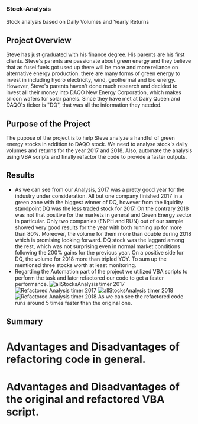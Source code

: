 ### Stock-Analysis
Stock analysis based on Daily Volumes and Yearly Returns
## Project Overview
Steve has just graduated with his finance degree. His parents are his first clients. Steve's parents are passionate about green energy and they believe that as fusel fuels got used up there will be more and more reliance on alternative energy production. there are many forms of green energy to invest in including hydro electricity, wind, geothermal and bio energy. However, Steve's parents haven't done much research and decided to invest all their money into DAQO New Energy Corporation, which makes silicon wafers for solar panels. Since they have met at Dairy Queen and DAQO's ticker is "DQ", that was all the information they needed. 
## Purpose of the Project
The pupose of the project is to help Steve analyze a handful of green energy stocks in addition to DAQO stock.
We need to analyse stock's daily volumes and returns for the year 2017 and 2018. Also, automate the analysis using VBA scripts and finally refactor the code to provide a faster outputs.
## Results
* As we can see from our Analysis, 2017 was a pretty good year for the industry under consideration. All but one company finished 2017 in a green zone with the biggest winner of DQ, however from the liquidity standpoint DQ was the less traded stock for 2017. On the contrary 2018 was not that positive for the markets in general and Green Energy sector in particular. Only two companies (ENPH and RUN) out of our sample showed very good results for the year with both running up for more than 80%. Moreover, the volume for them more than double during 2018 which is promising looking forward. DQ stock was the laggard among the rest, which was not surprising even in normal market conditions following the 200% gains for the previous year. On a positive side for DQ, the volume for 2018 more than tripled YOY. To sum up the mentioned three stocks worth at least monitoring.
* Regarding the Automation part of the project we utilized VBA scripts to perform the task and later refactored our code to get a faster performance.
![allStocksAnalysis timer 2017](https://user-images.githubusercontent.com/42978221/141705668-dc59efaa-fd1d-41fe-a3ac-02b4aa41f7d4.png)
![Refactored Analysis timer 2017](https://user-images.githubusercontent.com/42978221/141705690-0f688f3a-c83f-4911-8237-e768487f4bac.png)
![allStocksAnalysis timer 2018](https://user-images.githubusercontent.com/42978221/141705699-bb595f24-7184-4490-a035-6f7daf6dbd53.png)
![Refactored Analysis timer 2018](https://user-images.githubusercontent.com/42978221/141705706-a641159c-18e9-403b-a0e7-cc3d9b5bee05.png)
As we can see the refactored code runs around 5 times faster than the original one.
## Summary
# Advantages and Disadvantages of refactoring code in general.

# Advantages and Disadvantages of the original and refactored VBA script.
